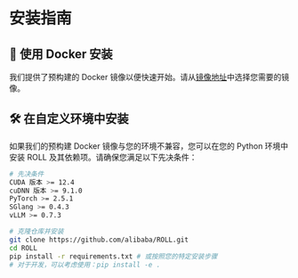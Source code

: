 # 安装指南

## 🐳 使用 Docker 安装

我们提供了预构建的 Docker 镜像以便快速开始。请从[镜像地址](https://alibaba.github.io/ROLL/docs/English/QuickStart/image_address)中选择您需要的镜像。

## 🛠️ 在自定义环境中安装

如果我们的预构建 Docker 镜像与您的环境不兼容，您可以在您的 Python 环境中安装 ROLL 及其依赖项。请确保您满足以下先决条件：

```bash
# 先决条件
CUDA 版本 >= 12.4
cuDNN 版本 >= 9.1.0
PyTorch >= 2.5.1
SGlang >= 0.4.3
vLLM >= 0.7.3

# 克隆仓库并安装
git clone https://github.com/alibaba/ROLL.git
cd ROLL
pip install -r requirements.txt # 或按照您的特定安装步骤
# 对于开发，可以考虑使用：pip install -e .
```
